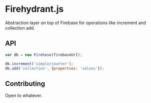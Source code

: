 # Firehydrant.js

Abstraction layer on top of Firebase for operations like increment and
collection add.

## API

```js
var db = new Firehose(firebaseUrl);

db.increment('simple/counter');
db.add('collection', {properties: 'values'});
```

## Contributing

Open to whatever.
